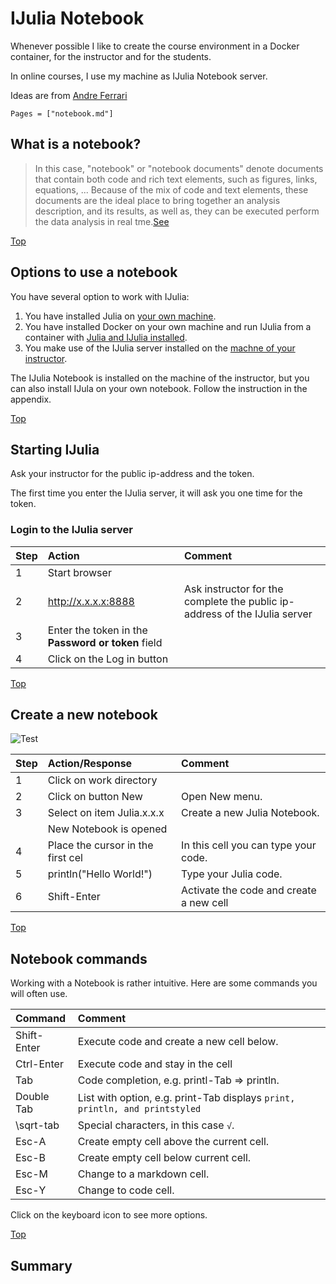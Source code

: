 # IJulia Notebook

Whenever possible I like to create the course environment in a Docker container, for the instructor and for the students.

In online courses, I use my machine as IJulia Notebook server.

Ideas are from [Andre Ferrari](https://github.com/andferrari/julia_notebook)

```@contents
Pages = ["notebook.md"]
```

## What is a notebook?

> In this case, "notebook" or "notebook documents" denote documents that contain both code and rich text elements, such as figures, links, equations, ... Because of the mix of  code and text elements, these documents are the ideal place to bring together an analysis description, and its results, as well as, they can be executed perform the data analysis in real tme.[See](https://www.datacamp.com/community/tutorials/tutorial-jupyter-notebook?utm_source=adwords_ppc&utm_campaignid=898687156&utm_adgroupid=48947256715&utm_device=c&utm_keyword=&utm_matchtype=b&utm_network=g&utm_adpostion=1t1&utm_creative=229765585186&utm_targetid=dsa-473406581035&utm_loc_interest_ms=&utm_loc_physical_ms=1010646&gclid=CjwKCAiAwZTuBRAYEiwAcr67OT0L2OMoR-APTl3_d0nqhdJevnsFnoJscqhbdNXm5gCw25Ul5zJlLBoCDMEQAvD_BwE)

[Top](#Introduction-Notebook-1)

## Options to use a notebook
You have several option to work with IJulia:
1. You have installed Julia on [your own machine](https://subscription.packtpub.com/book/programming/9781788998369/1/ch01lvl1sec12/installing-julia-from-binaries).
2. You have installed Docker on your own machine and run IJulia from a container with [Julia and IJulia installed](https://github.com/andferrari/julia_notebook).
3. You make use of the IJulia server installed on the [machne of your instructor](file:///home/rob/julia_projects/courses/bawj/docs/build/appendix/index.html#Install-IJulia-1).

The IJulia Notebook is installed on the machine of the instructor, but you can also install IJula on your own notebook. Follow the instruction in the appendix.

[Top](#Introduction-Notebook-1)

## Starting IJulia

Ask your instructor for the public ip-address and the token.

The first time you enter the IJulia server, it will ask you one time for the token.

### Login to the IJulia server

|Step        | Action      | Comment |
|:---------- | :---------- |:---------- |
| 1 | Start browser |
| 2 | http://x.x.x.x:8888| Ask instructor for the complete the public ip-address of the IJulia server |
| 3 | Enter the token in the **Password or token** field |
| 4 | Click on the Log in button |

[Top](#Introduction-Notebook-1)

## Create a new notebook

![Test](file:///home/rob/julia_projects/courses/bawj/images/pic1.png)

|Step        | Action/Response | Comment |
|:---------- | :---------- |:---------- |
| 1 | Click on work directory |
| 2 | Click on button New | Open New menu. |
| 3 | Select on item Julia.x.x.x | Create a new Julia Notebook. |
|  |  New Notebook is opened |
| 4 | Place the cursor in the first cel | In this cell you can type your code. |
| 5 | println("Hello World!") | Type your Julia code. |
| 6 | Shift-Enter | Activate the code and create a new cell

[Top](#Introduction-Notebook-1)

## Notebook commands

Working with a Notebook is rather intuitive. Here are some commands you will often use.

|Command       | Comment |
|:---------- | :---------- |
| Shift-Enter | Execute code and create a new cell below. |
| Ctrl-Enter | Execute code and stay in the cell |
| Tab | Code completion, e.g. printl-Tab => println. |
| Double Tab | List with option, e.g. print-Tab displays `print, println, and printstyled` |
| \sqrt-tab | Special characters, in this case `√`. |
| Esc-A | Create empty cell above the current cell. |
| Esc-B | Create empty cell below current cell. |
| Esc-M | Change to a markdown cell. |
| Esc-Y | Change to code cell. |

Click on the keyboard icon to see more options.

[Top](#Introduction-Notebook-1)

## Summary
